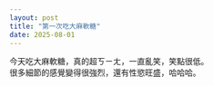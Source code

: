 ```yaml
---
layout: post
title: "第一次吃大麻軟糖"
date: 2025-08-01
---
```


今天吃大麻軟糖，真的超ㄎㄧㄤ，一直亂笑，笑點很低。  
很多細節的感覺變得很強烈，還有性慾旺盛，哈哈哈。
